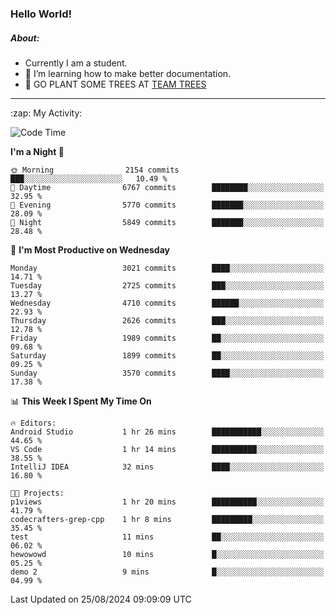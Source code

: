 ### Hello World!

##### About:
- Currently I am a student.
- 🌱 I’m learning how to make better documentation.
- 🌱 GO PLANT SOME TREES AT [TEAM TREES](https://teamtrees.org/)

---
  <summary>:zap: My Activity:</summary>
  
<!--START_SECTION:waka-->
![Code Time](http://img.shields.io/badge/Code%20Time-1%2C414%20hrs%2042%20mins-blue)

**I'm a Night 🦉** 

```text
🌞 Morning                2154 commits        ███░░░░░░░░░░░░░░░░░░░░░░   10.49 % 
🌆 Daytime                6767 commits        ████████░░░░░░░░░░░░░░░░░   32.95 % 
🌃 Evening                5770 commits        ███████░░░░░░░░░░░░░░░░░░   28.09 % 
🌙 Night                  5849 commits        ███████░░░░░░░░░░░░░░░░░░   28.48 % 
```
📅 **I'm Most Productive on Wednesday** 

```text
Monday                   3021 commits        ████░░░░░░░░░░░░░░░░░░░░░   14.71 % 
Tuesday                  2725 commits        ███░░░░░░░░░░░░░░░░░░░░░░   13.27 % 
Wednesday                4710 commits        ██████░░░░░░░░░░░░░░░░░░░   22.93 % 
Thursday                 2626 commits        ███░░░░░░░░░░░░░░░░░░░░░░   12.78 % 
Friday                   1989 commits        ██░░░░░░░░░░░░░░░░░░░░░░░   09.68 % 
Saturday                 1899 commits        ██░░░░░░░░░░░░░░░░░░░░░░░   09.25 % 
Sunday                   3570 commits        ████░░░░░░░░░░░░░░░░░░░░░   17.38 % 
```


📊 **This Week I Spent My Time On** 

```text
🔥 Editors: 
Android Studio           1 hr 26 mins        ███████████░░░░░░░░░░░░░░   44.65 % 
VS Code                  1 hr 14 mins        ██████████░░░░░░░░░░░░░░░   38.55 % 
IntelliJ IDEA            32 mins             ████░░░░░░░░░░░░░░░░░░░░░   16.80 % 

🐱‍💻 Projects: 
p1views                  1 hr 20 mins        ██████████░░░░░░░░░░░░░░░   41.79 % 
codecrafters-grep-cpp    1 hr 8 mins         █████████░░░░░░░░░░░░░░░░   35.45 % 
test                     11 mins             ██░░░░░░░░░░░░░░░░░░░░░░░   06.02 % 
hewowowd                 10 mins             █░░░░░░░░░░░░░░░░░░░░░░░░   05.25 % 
demo 2                   9 mins              █░░░░░░░░░░░░░░░░░░░░░░░░   04.99 % 
```


 Last Updated on 25/08/2024 09:09:09 UTC
<!--END_SECTION:waka-->
